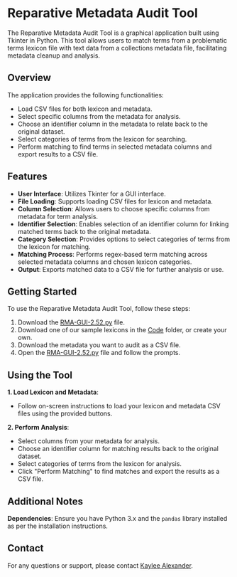 # Reparative Metadata Audit Tool

The Reparative Metadata Audit Tool is a graphical application built using Tkinter in Python. This tool allows users to match terms from a problematic terms lexicon file with text data from a collections metadata file, facilitating metadata cleanup and analysis.

## Overview

The application provides the following functionalities:

- Load CSV files for both lexicon and metadata.
- Select specific columns from the metadata for analysis.
- Choose an identifier column in the metadata to relate back to the original dataset.
- Select categories of terms from the lexicon for searching.
- Perform matching to find terms in selected metadata columns and export results to a CSV file.

## Features

- **User Interface**: Utilizes Tkinter for a GUI interface.
- **File Loading**: Supports loading CSV files for lexicon and metadata.
- **Column Selection**: Allows users to choose specific columns from metadata for term analysis.
- **Identifier Selection**: Enables selection of an identifier column for linking matched terms back to the original metadata.
- **Category Selection**: Provides options to select categories of terms from the lexicon for matching.
- **Matching Process**: Performs regex-based term matching across selected metadata columns and chosen lexicon categories.
- **Output**: Exports matched data to a CSV file for further analysis or use.

## Getting Started

To use the Reparative Metadata Audit Tool, follow these steps:

1. Download the [RMA-GUI-2.52.py](https://github.com/kayleealexander/RMA-Tool/blob/main/Code/RMA-GUI-2.52.py) file.
2. Download one of our sample lexicons in the [Code](https://github.com/kayleealexander/RMA-Tool/tree/main/Code) folder, or create your own.
3. Download the metadata you want to audit as a CSV file.
4. Open the [RMA-GUI-2.52.py](https://github.com/kayleealexander/RMA-Tool/blob/main/Code/RMA-GUI-2.52.py) file and follow the prompts.

## Using the Tool

**1. Load Lexicon and Metadata**:
   - Follow on-screen instructions to load your lexicon and metadata CSV files using the provided buttons.

**2. Perform Analysis**:
   - Select columns from your metadata for analysis.
   - Choose an identifier column for matching results back to the original dataset.
   - Select categories of terms from the lexicon for analysis.
   - Click "Perform Matching" to find matches and export the results as a CSV file.

## Additional Notes

**Dependencies**: Ensure you have Python 3.x and the `pandas` library installed as per the installation instructions.

## Contact

For any questions or support, please contact [Kaylee Alexander](mailto:kaylee.alexander@utah.edu).
